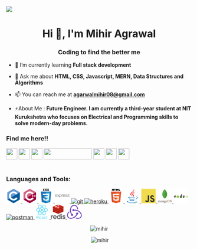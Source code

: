 <img src="https://komarev.com/ghpvc/?username=your-github-username&style=for-the-badge">
<h1 align="center">Hi 👋, I'm Mihir Agrawal</h1>
<h3 align="center">Coding to find the better me</h3>

- 🌱 I’m currently learning **Full stack development**

- 💬 Ask me about **HTML, CSS, Javascript, MERN, Data Structures and Algorithms**

- 📫 You can reach me at **agarwalmihir08@gmail.com**

- ⚡About Me : **Future Engineer. I am currently a third-year student at NIT Kurukshetra who focuses on Electrical and Programming skills to solve modern-day problems.**
<h3>Find me here!!</h3></p>
<a href="https://www.linkedin.com/in/mihir-agrawal-b94348200/"><img src="https://user-images.githubusercontent.com/92500568/174947137-0c9d5b55-6269-4bc3-b010-b866089e5028.png" height="30px" width="30px"></a>
<a href="https://www.instagram.com/thethinker_08/"><img src="https://user-images.githubusercontent.com/92500568/174947745-425eacfb-6931-4beb-bd24-6335c333bbc6.png" height="30px" width="30px"></a>
<a href="https://twitter.com/MihirAg80019659"><img src="https://user-images.githubusercontent.com/92500568/174947933-1a9064a2-f186-4e53-a903-03c69ea7faba.png" height="30px" width="30px"></a>
<a href="https://codeforces.com/profile/OkGood"><img src="https://assets.codeforces.com/images/codeforces-sponsored-by-vk-ru.PNG" height="30px" width="130px"></a>
<a href="https://www.codechef.com/users/coder_0983772"><img src="https://img.icons8.com/color/2x/codechef.png" height="30px" width="30px"></a>
<a href="https://leetcode.com/thinker_08/"><img src="https://img.icons8.com/external-tal-revivo-shadow-tal-revivo/344/external-level-up-your-coding-skills-and-quickly-land-a-job-logo-shadow-tal-revivo.png" height="30px" width="30px"></a>
<a href="https://auth.geeksforgeeks.org/user/agarwalmihir08/practice/"><img src="https://img.icons8.com/color/344/GeeksforGeeks.png" height="30px" width="30px"></a>
<br><br>
<h3 align="left">Languages and Tools:</h3>
<p align="left"> <a href="https://www.cprogramming.com/" target="_blank" rel="noreferrer"> <img src="https://raw.githubusercontent.com/devicons/devicon/master/icons/c/c-original.svg" alt="c" width="40" height="40"/> </a> <a href="https://www.w3schools.com/cpp/" target="_blank" rel="noreferrer"> <img src="https://raw.githubusercontent.com/devicons/devicon/master/icons/cplusplus/cplusplus-original.svg" alt="cplusplus" width="40" height="40"/> </a> <a href="https://www.w3schools.com/css/" target="_blank" rel="noreferrer"> <img src="https://raw.githubusercontent.com/devicons/devicon/master/icons/css3/css3-original-wordmark.svg" alt="css3" width="40" height="40"/> </a> <a href="https://expressjs.com" target="_blank" rel="noreferrer"> <img src="https://raw.githubusercontent.com/devicons/devicon/master/icons/express/express-original-wordmark.svg" alt="express" width="40" height="40"/> </a> <a href="https://git-scm.com/" target="_blank" rel="noreferrer"> <img src="https://www.vectorlogo.zone/logos/git-scm/git-scm-icon.svg" alt="git" width="40" height="40"/> </a> <a href="https://heroku.com" target="_blank" rel="noreferrer"> <img src="https://www.vectorlogo.zone/logos/heroku/heroku-icon.svg" alt="heroku" width="40" height="40"/> </a> <a href="https://www.w3.org/html/" target="_blank" rel="noreferrer"> <img src="https://raw.githubusercontent.com/devicons/devicon/master/icons/html5/html5-original-wordmark.svg" alt="html5" width="40" height="40"/> </a> <a href="https://www.java.com" target="_blank" rel="noreferrer"> <img src="https://raw.githubusercontent.com/devicons/devicon/master/icons/java/java-original.svg" alt="java" width="40" height="40"/> </a> <a href="https://developer.mozilla.org/en-US/docs/Web/JavaScript" target="_blank" rel="noreferrer"> <img src="https://raw.githubusercontent.com/devicons/devicon/master/icons/javascript/javascript-original.svg" alt="javascript" width="40" height="40"/> </a>  <a href="https://www.mongodb.com/" target="_blank" rel="noreferrer"> <img src="https://raw.githubusercontent.com/devicons/devicon/master/icons/mongodb/mongodb-original-wordmark.svg" alt="mongodb" width="40" height="40"/> </a> <a href="https://nodejs.org" target="_blank" rel="noreferrer"> <img src="https://raw.githubusercontent.com/devicons/devicon/master/icons/nodejs/nodejs-original-wordmark.svg" alt="nodejs" width="40" height="40"/> </a> <a href="https://postman.com" target="_blank" rel="noreferrer"> <img src="https://www.vectorlogo.zone/logos/getpostman/getpostman-icon.svg" alt="postman" width="40" height="40"/> </a> <a href="https://reactjs.org/" target="_blank" rel="noreferrer"> <img src="https://raw.githubusercontent.com/devicons/devicon/master/icons/react/react-original-wordmark.svg" alt="react" width="40" height="40"/> </a> <a href="https://redis.io" target="_blank" rel="noreferrer"> <img src="https://raw.githubusercontent.com/devicons/devicon/master/icons/redis/redis-original-wordmark.svg" alt="redis" width="40" height="40"/> </a> <a href="https://redux.js.org" target="_blank" rel="noreferrer"> <img src="https://raw.githubusercontent.com/devicons/devicon/master/icons/redux/redux-original.svg" alt="redux" width="40" height="40"/> </a>  </p>

<p align="center"><img src="https://github-readme-stats.vercel.app/api/top-langs?username=Thinker-08&show_icons=true&locale=en&layout=compact" alt="mihir" /></p>

<p align="center">&nbsp;<img src="https://github-readme-stats.vercel.app/api?username=Thinker-08&show_icons=true&locale=en" alt="mihir" /></p>

